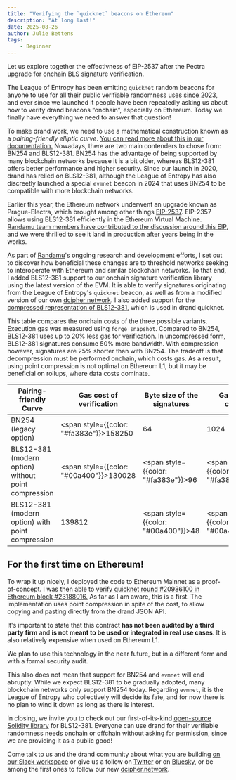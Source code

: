 ```yaml
---
title: "Verifying the `quicknet` beacons on Ethereum"
description: "At long last!"
date: 2025-08-26
author: Julie Bettens
tags:
    - Beginner
---
```

Let us explore together the effectivness of EIP-2537 after the Pectra upgrade for onchain BLS signature verification.
<!-- truncate -->

The League of Entropy has been emitting `quicknet` random beacons for anyone to use for all their public verifiable randomness uses [since 2023](https://docs.drand.love/blog/2023/10/16/quicknet-is-live), and ever since we launched it people have been repeatedly asking us about how to verify drand beacons “onchain”, especially on Ethereum. Today we finally have everything we need to answer that question!

To make drand work, we need to use a mathematical construction known as a *pairing-friendly elliptic curve*. [You can read more about this in our documentation.](https://docs.drand.love/docs/cryptography/#pairing-based-cryptography) Nowadays, there are two main contenders to chose from: BN254 and BLS12-381. BN254 has the advantage of being supported by many blockchain networks because it is a bit older, whereas BLS12-381 offers better performance and higher security. Since our launch in 2020, drand has relied on BLS12-381, although the League of Entropy has also discreetly launched a special `evmnet` beacon in 2024 that uses BN254 to be compatible with more blockchain networks.

Earlier this year, the Ethereum network underwent an upgrade known as Prague-Electra, which brought among other things [EIP-2537](https://eips.ethereum.org/EIPS/eip-2537). EIP-2357 allows using BLS12-381 efficiently in the Ethereum Virtual Machine. [Randamu team members have contributed to the discussion around this EIP](https://ethereum-magicians.org/t/eip-2537-bls12-precompile-discussion-thread/4187/52), and we were thrilled to see it land in production after years  being in the works.

As part of [Randamu](https://randa.mu/)'s ongoing research and development efforts, I set out to discover how beneficial these changes are to threshold networks seeking to interoperate with Ethereum and similar blockchain networks. To that end, I added BLS12-381 support to our onchain signature verification library using the latest version of the EVM. It is able to verify signatures originating from the League of Entropy's `quicknet`  beacon, as well as from a modified version of our own [dcipher network](https://dcipher.network/). I also added support for the [compressed representation of BLS12-381](https://github.com/zcash/librustzcash/blob/6e0364cd42a2b3d2b958a54771ef51a8db79dd29/pairing/src/bls12_381/README.md#serialization), which is used in drand quicknet.

This table compares the onchain costs of the three possible variants. Execution gas was measured using `forge snapshot`. Compared to BN254, BLS12-381 uses up to 20% less gas for verification. In uncompressed form, BLS12-381 signatures consume 50% more bandwidth. With compression however, signatures are 25% shorter than with BN254. The tradeoff is that decompression must be performed onchain, which costs gas. As a result, using point compression is not optimal on Ethereum L1, but it may be beneficial on rollups, where data costs dominate.

| Pairing-friendly Curve | Gas cost of verification | Byte size of the signatures | Gas cost of calldata | Total gas cost |
| --- | --- | --- | --- | --- |
| BN254 (legacy option) | <span style={{color: "#fa383e"}}>158250</span> | 64 | 1024 | <span style={{color: "#fa383e"}}>159274</span> |
| BLS12-381 (modern option) without point compression | <span style={{color: "#00a400"}}>130028</span> | <span style={{color: "#fa383e"}}>96</span> | <span style={{color: "#fa383e"}}>1536</span> | <span style={{color: "#00a400"}}>131564</span> |
| BLS12-381 (modern option) with point compression | 139812 | <span style={{color: "#00a400"}}>48</span> | <span style={{color: "#00a400"}}>768</span> | 140580 |

## For the first time on Ethereum!

To wrap it up nicely, I deployed the code to Ethereum Mainnet as a proof-of-concept. I was then able to [verify quicknet round #20986100 in Ethereum block #23188016.](https://eth.blockscout.com/tx/0x3a57bd5d5e0389d03b08704b51882bcc45435808e1731a7899dee5cf2b707b3d?tab=index) As far as I am aware, this is a first. The implementation uses point compression in spite of the cost, to allow copying and pasting directly from the drand JSON API.

It's important to state that this contract **has not been audited by a third party firm** and **is not meant to be used or integrated in real use cases**. It is also relatively expensive when used on Ethereum L1.

We plan to use this technology in the near future, but in a different form and with a formal security audit.

This also does not mean that support for BN254 and `evmnet` will end abruptly. While we expect BLS12-381 to be gradually adopted, many blockchain networks only support BN254 today. Regarding `evmnet`, it is the League of Entropy who collectively will decide its fate, and for now there is no plan to wind it down as long as there is interest.

In closing, we invite you to check out our first-of-its-kind [open-source Solidity library](https://github.com/randa-mu/bls-solidity) for BLS12-381. Everyone can use drand for their verifiable randomness needs onchain or offchain without asking for permission, since we are providing it as a public good!

Come talk to us and the drand community about what you are building [on our Slack workspace](https://join.slack.com/t/drandworkspace/shared_invite/zt-19u4rf6if-bf7lxIvF2zYn4~TrBwfkiA) or give us a follow on [Twitter](https://x.com/randamuinc) or on [Bluesky](https://bsky.app/profile/randa.mu), or be among the first ones to follow our new [dcipher.network](https://x.com/dciphernetwork).
